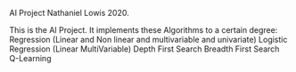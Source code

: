 AI Project Nathaniel Lowis 2020.

This is the AI Project. 
It implements these Algorithms to a certain degree:
Regression (Linear and Non linear and multivariable and univariate)
Logistic Regression (Linear MultiVariable)
Depth First Search
Breadth First Search
Q-Learning
